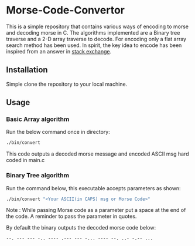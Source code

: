 # Morse-Code-Convertor
This is a simple repository that contains various ways of encoding to morse and decoding morse in C. The algorithms implemented are a Binary tree traverse and a 2-D array traverse to decode. For encoding only a flat array search method has been used. In spirit, the key idea to encode has been inspired from an answer in [stack exchange](https://stackoverflow.com/a/28046691).

## Installation
Simple clone the repository to your local machine.

## Usage

### Basic Array algorithm
Run the below command once in directory:
```bash
./bin/convert 
```
This code outputs a decoded morse message and encoded ASCII msg hard coded in main.c

### Binary Tree algorithm
Run the command below, this executable accepts parameters as shown:
```bash
./bin/convert "<Your ASCII(in CAPS) msg or Morse Code>"
```
Note : While passing Morse code as a parameter put a space at the end of the code. A reminder to pass the parameter in quotes.

By default the binary outputs the decoded morse code below:
```
--. --- --- -.. ---- .--- --- -... ---- --. ..- -.-- ...
```
